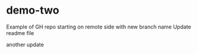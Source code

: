 # demo-two
Example of GH repo starting on remote side with new branch name
Update readme file

another update

